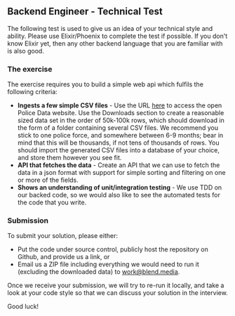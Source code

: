 ## Backend Engineer - Technical Test

The following test is used to give us an idea of your technical style and ability. Please use Elixir/Phoenix to complete the test if possible. If you don't know Elixir yet, then any other backend language that you are familiar with is also good. 

### The exercise

The exercise requires you to build a simple web api which fulfils the following criteria:

* **Ingests a few simple CSV files** - Use the URL [here](https://data.police.uk/) to access the open Police Data website. Use the Downloads section to create a reasonable sized data set in the order of 50k-100k rows, which should download in the form of a folder containing several CSV files. We recommend you stick to one police force, and somewhere between 6-9 months; bear in mind that this will be thousands, if not tens of thousands of rows. You should import the generated CSV files into a database of your choice, and store them however you see fit.
* **API that fetches the data** - Create an API that we can use to fetch the data in a json format with support for simple sorting and filtering on one or more of the fields.
* **Shows an understanding of unit/integration testing** - We use TDD on our backed code, so we would also like to see the automated tests for the code that you write.

### Submission

To submit your solution, please either:

* Put the code under source control, publicly host the repository on Github, and provide us a link, or
* Email us a ZIP file including everything we would need to run it (excluding the downloaded data) to work@blend.media.

Once we receive your submission, we will try to re-run it locally, and take a look at your code style so that we can discuss your solution in the interview.

Good luck!

